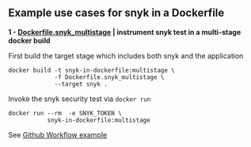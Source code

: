 ## Example use cases for snyk in a Dockerfile

__1 - [Dockerfile.snyk_multistage](Dockerfile.snyk_multistage) | instrument snyk test in a multi-stage docker build__

First build the target stage which includes both snyk and the application
```
docker build -t snyk-in-dockerfile:multistage \
             -f Dockerfile.snyk_multistage \
             --target snyk .
```
Invoke the snyk security test via `docker run`
```
docker run --rm  -e SNYK_TOKEN \
           snyk-in-dockerfile:multistage
```

See [Github Workflow example](https://github.com/snyk-playground/snyk-in-dockerfile-examples/actions/workflows/snyk_multistage.yml)
